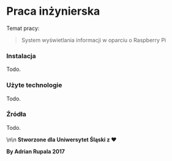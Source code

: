 # Praca inżynierska

Temat pracy:
>System wyświetlania informacji w oparciu o Raspberry Pi

### Instalacja

Todo.

### Użyte technologie

Todo.

### Źródła

Todo.

\n\n
**Stworzone dla Uniwersytet Śląski z ♥**

**By Adrian Rupala 2017**
